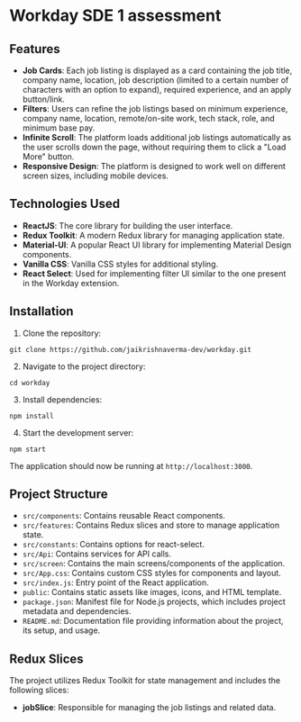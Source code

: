 # Workday SDE 1 assessment

## Features

- **Job Cards**: Each job listing is displayed as a card containing the job title, company name, location, job description (limited to a certain number of characters with an option to expand), required experience, and an apply button/link.
- **Filters**: Users can refine the job listings based on minimum experience, company name, location, remote/on-site work, tech stack, role, and minimum base pay.
- **Infinite Scroll**: The platform loads additional job listings automatically as the user scrolls down the page, without requiring them to click a "Load More" button.
- **Responsive Design**: The platform is designed to work well on different screen sizes, including mobile devices.

## Technologies Used

- **ReactJS**: The core library for building the user interface.
- **Redux Toolkit**: A modern Redux library for managing application state.
- **Material-UI**: A popular React UI library for implementing Material Design components.
- **Vanilla CSS**: Vanilla CSS styles for additional styling.
- **React Select**: Used for implementing filter UI similar to the one present in the Workday extension.


## Installation

1. Clone the repository:

```
git clone https://github.com/jaikrishnaverma-dev/workday.git
```

2. Navigate to the project directory:

```
cd workday
```

3. Install dependencies:

```
npm install
```

4. Start the development server:

```
npm start
```

The application should now be running at `http://localhost:3000`.

## Project Structure

- `src/components`: Contains reusable React components.
- `src/features`: Contains Redux slices and store to manage application state.
- `src/constants`: Contains options for react-select.
- `src/Api`: Contains services for API calls.
- `src/screen`: Contains the main screens/components of the application.
- `src/App.css`: Contains custom CSS styles for components and layout.
- `src/index.js`: Entry point of the React application.
- `public`: Contains static assets like images, icons, and HTML template.
- `package.json`: Manifest file for Node.js projects, which includes project metadata and dependencies.
- `README.md`: Documentation file providing information about the project, its setup, and usage.


## Redux Slices

The project utilizes Redux Toolkit for state management and includes the following slices:

- **jobSlice**: Responsible for managing the job listings and related data.



